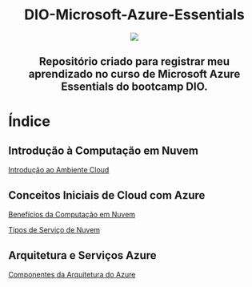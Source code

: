 <h1 align="center"> DIO-Microsoft-Azure-Essentials </h1>

<div align="center">
    <img src="https://hermes.dio.me/tracks/73b2de55-d67a-4dcc-8bea-4a16d0c4d30c.png"></div>


<h2 align="center"> Repositório criado para registrar meu aprendizado no curso de Microsoft Azure Essentials do bootcamp DIO. </h2>

# Índice

## Introdução à Computação em Nuvem

[Introdução ao Ambiente Cloud](./Introducao/INTRODUCAO.md)

## Conceitos Iniciais de Cloud com Azure

[Benefícios da Computação em Nuvem](./Beneficios/BENEFICIOS.md)

[Tipos de Serviço de Nuvem](./Beneficios/TIPOS.md)

## Arquitetura e Serviços Azure

[Componentes da Arquitetura do Azure](./Arquitetura/COMPONENTES.md)

